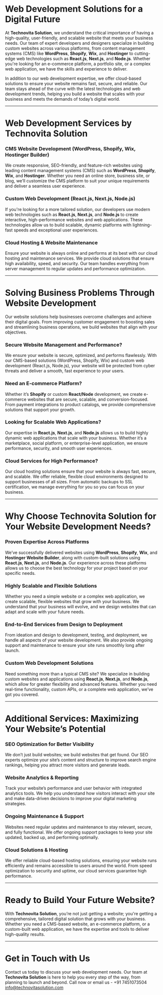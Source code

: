 
# Web Development Solutions for a Digital Future

At **Technovita Solution**, we understand the critical importance of having a high-quality, user-friendly, and scalable website that meets your business needs. Our team of expert developers and designers specialize in building custom websites across various platforms, from content management systems (CMS) like **WordPress**, **Shopify**, **Wix**, and **Hostinger** to cutting-edge web technologies such as **React.js**, **Next.js**, and **Node.js**. Whether you're looking for an e-commerce platform, a portfolio site, or a complex web application, we have the skills and experience to deliver.

In addition to our web development expertise, we offer cloud-based solutions to ensure your website remains fast, secure, and reliable. Our team stays ahead of the curve with the latest technologies and web development trends, helping you build a website that scales with your business and meets the demands of today’s digital world.

---

# Web Development Services by Technovita Solution

### CMS Website Development (WordPress, Shopify, Wix, Hostinger Builder)

We create responsive, SEO-friendly, and feature-rich websites using leading content management systems (CMS) such as **WordPress**, **Shopify**, **Wix**, and **Hostinger**. Whether you need an online store, business site, or blog, we’ll customize the CMS platform to suit your unique requirements and deliver a seamless user experience.

### Custom Web Development (React.js, Next.js, Node.js)

If you're looking for a more tailored solution, our developers use modern web technologies such as **React.js**, **Next.js**, and **Node.js** to create interactive, high-performance websites and web applications. These technologies allow us to build scalable, dynamic platforms with lightning-fast speeds and exceptional user experiences.

### Cloud Hosting & Website Maintenance

Ensure your website is always online and performs at its best with our cloud hosting and maintenance services. We provide cloud solutions that ensure high availability, speed, and security. Our team handles everything from server management to regular updates and performance optimization.

---

# Solving Business Problems Through Website Development

Our website solutions help businesses overcome challenges and achieve their digital goals. From improving customer engagement to boosting sales and streamlining business operations, we build websites that align with your objectives.

### Secure Website Management and Performance?

We ensure your website is secure, optimized, and performs flawlessly. With our CMS-based solutions (WordPress, Shopify, Wix) and custom web development (React.js, Node.js), your website will be protected from cyber threats and deliver a smooth, fast experience to your users.

### Need an E-commerce Platform?

Whether it’s **Shopify** or custom **React/Node** development, we create e-commerce websites that are secure, scalable, and conversion-focused. From payment integrations to product catalogs, we provide comprehensive solutions that support your growth.

### Looking for Scalable Web Applications?

Our expertise in **React.js**, **Next.js**, and **Node.js** allows us to build highly dynamic web applications that scale with your business. Whether it’s a marketplace, social platform, or enterprise-level application, we ensure performance, security, and smooth user experiences.

### Cloud Services for High Performance?

Our cloud hosting solutions ensure that your website is always fast, secure, and scalable. We offer reliable, flexible cloud environments designed to support businesses of all sizes. From automatic backups to SSL certification, we manage everything for you so you can focus on your business.

---

# Why Choose Technovita Solution for Your Website Development Needs?

### Proven Expertise Across Platforms

We’ve successfully delivered websites using **WordPress**, **Shopify**, **Wix**, and **Hostinger Website Builder**, along with custom-built solutions using **React.js**, **Next.js**, and **Node.js**. Our experience across these platforms allows us to choose the best technology for your project based on your specific needs.

### Highly Scalable and Flexible Solutions

Whether you need a simple website or a complex web application, we create scalable, flexible websites that grow with your business. We understand that your business will evolve, and we design websites that can adapt and scale with your future needs.

### End-to-End Services from Design to Deployment

From ideation and design to development, testing, and deployment, we handle all aspects of your website development. We also provide ongoing support and maintenance to ensure your site runs smoothly long after launch.

### Custom Web Development Solutions

Need something more than a typical CMS site? We specialize in building custom websites and applications using **React.js**, **Next.js**, and **Node.js**, which allow for greater flexibility and advanced features. Whether you need real-time functionality, custom APIs, or a complete web application, we’ve got you covered.

---

# Additional Services: Maximizing Your Website’s Potential

### SEO Optimization for Better Visibility

We don’t just build websites; we build websites that get found. Our SEO experts optimize your site’s content and structure to improve search engine rankings, helping you attract more visitors and generate leads.

### Website Analytics & Reporting

Track your website’s performance and user behavior with integrated analytics tools. We help you understand how visitors interact with your site and make data-driven decisions to improve your digital marketing strategies.

### Ongoing Maintenance & Support

Websites need regular updates and maintenance to stay relevant, secure, and fully functional. We offer ongoing support packages to keep your site updated, backed up, and performing optimally.

### Cloud Solutions & Hosting

We offer reliable cloud-based hosting solutions, ensuring your website runs efficiently and remains accessible to users around the world. From speed optimization to security and uptime, our cloud services guarantee high performance.

---

# Ready to Build Your Future Website?

With **Technovita Solution**, you’re not just getting a website; you're getting a comprehensive, tailored digital solution that grows with your business. Whether you need a CMS-based website, an e-commerce platform, or a custom-built web application, we have the expertise and tools to deliver high-quality results.

---

# Get in Touch with Us

Contact us today to discuss your web development needs. Our team at **Technovita Solution** is here to help you every step of the way, from planning to launch and beyond. Call now or email us - +91 7451073504
info@technovitasolution.com
